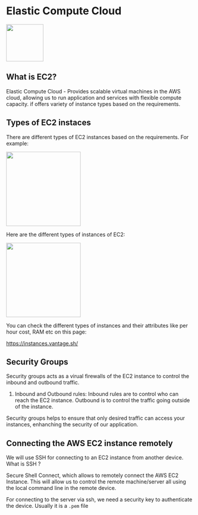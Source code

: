 # Elastic Compute Cloud

<img src="https://media.licdn.com/dms/image/v2/D5612AQHZ2CV3xXYchQ/article-cover_image-shrink_423_752/article-cover_image-shrink_423_752/0/1707963211703?e=1731542400&v=beta&t=kl5t-ZkCahdlyoSKmHhit4zW-kHlQtKyheXS6pvH7Aw" height=100/>

## What is EC2?

Elastic Compute Cloud - Provides scalable virtual machines in the AWS cloud, allowing us to run application and services with flexible compute capacity. if offers variety of instance types based on the requirements.

## Types of EC2 instaces

There are different types of EC2 instances based on the requirements. For example:

<img src="https://www.nakivo.com/blog/wp-content/uploads/2022/03/The-naming-principle-of-AWS-EC2-instance-types-1.webp" height=200/>

Here are the different types of instances of EC2:

<img src="https://redblink.com/wp-content/uploads/2021/04/types-of-ec2-instances.png" height =200/>

You can check the different types of instances and their attributes like per hour cost, RAM etc on this page:

https://instances.vantage.sh/

## Security Groups

Security groups acts as a virual firewalls of the EC2 instance to control the inbound and outbound traffic.

1. Inbound and Outbound rules: Inbound rules are to control who can reach the EC2 instance. Outbound is to control the traffic going outside of the instance.

Security groups helps to ensure that only desired traffic can access your instances, enhanching the security of our application.

## Connecting the AWS EC2 instance remotely

We will use SSH for connecting to an EC2 instance from another device. What is SSH ?

Secure Shell Connect, which allows to remotely connect the AWS EC2 Instance. This will allow us to control the remote machine/server all using the local command line in the remote device.

For connecting to the server via ssh, we need a security key to authenticate the device. Usually it is a `.pem` file
